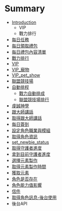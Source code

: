 # Summary

* [Introduction](README.md)
   * VIP
   * 戰力排行
* [每日任務](chapter1.md)
* [每日領取禮包](ling_qu.md)
* [每日禮包內容清單](mei_ri_li_bao_nei_rong_qing_dan.md)
* [戰力排行](zhan_li_pai_xing.md)
* [VIP](vip.md)
* [VIP_寵物](vipchong_wu.md)
* [VIP_pet_show](vippet_show.md)
* [聯盟競技場](lian_meng_zhan_li.md)
* [自動排程](zi_dong_pai_chang.md)
   * [戰力自動排成](zhan_li_zi_dong_pai_cheng.md)
   * [聯盟競技場排行](zhan_li.md)
* [虔誠神學](qian_cheng_shen_xue.md)
* [跟大師講話](gen_da_shi_jiang_hua.md)
* [取得跟大師講話](qu_de.md)
* [每日簽到](mei.md)
* [設定角色職業與模組](she_ding_jiao_se_zi_liao.md)
* [取得角色資訊](qu_de_jiao_se_zi_xun.md)
* [set_newbie_status](getnewbie_status.md)
* [取得守護者進度](touchprotector_reward2.md)
* [拿到目前守護者進度](na_dao_mu_qian_shou_hu_zhe_jin_du.md)
* [選擇元素製作](xuan_ze_yuan_su_zhi_zuo.md)
* [取得元素製作時間](qu_de_yuan_su_zhi_zuo_shi_jian.md)
* [獲取元素](huo_qu_yuan_su.md)
* [角色是否存在](jiao_se_shi_fou_cun_zai.md)
* [角色能力值影響](jiao_se_neng_li_zhi.md)
* [信件](xin_jian.md)
* [取得角色訊息-後台使用](qu_de_jiao_se_xun_606f-_hou_tai_shi_yong.md)
* 後台API


